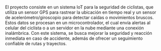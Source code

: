 El proyecto consiste en un sistema IoT para la seguridad de ciclistas, que utiliza un sensor GPS para rastrear la ubicación en tiempo real y un sensor de acelerómetro/giroscopio para detectar caídas o movimientos bruscos. Estos datos se procesan en un microcontrolador, el cual envía alertas al celular del ciclista o a un servidor en la nube mediante una conexión inalámbrica. Con este sistema, se busca mejorar la seguridad y reacción inmediata en caso de accidente, además de ofrecer un seguimiento confiable de rutas y trayectos. 
